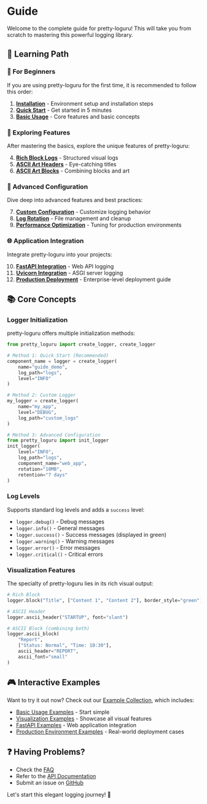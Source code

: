 # Guide

Welcome to the complete guide for pretty-loguru! This will take you from scratch to mastering this powerful logging library.

## 🎯 Learning Path

### 🚀 For Beginners
If you are using pretty-loguru for the first time, it is recommended to follow this order:

1. **[Installation](./installation)** - Environment setup and installation steps
2. **[Quick Start](./quick-start)** - Get started in 5 minutes
3. **[Basic Usage](./basic-usage)** - Core features and basic concepts

### 🎨 Exploring Features
After mastering the basics, explore the unique features of pretty-loguru:

4. **[Rich Block Logs](../features/rich-blocks)** - Structured visual logs
5. **[ASCII Art Headers](../features/ascii-art)** - Eye-catching titles
6. **[ASCII Art Blocks](../features/ascii-blocks)** - Combining blocks and art

### 🔧 Advanced Configuration
Dive deep into advanced features and best practices:

7. **[Custom Configuration](./custom-config)** - Customize logging behavior
8. **[Log Rotation](./log-rotation)** - File management and cleanup
9. **[Performance Optimization](./performance)** - Tuning for production environments

### 🌐 Application Integration
Integrate pretty-loguru into your projects:

10. **[FastAPI Integration](../integrations/fastapi)** - Web API logging
11. **[Uvicorn Integration](../integrations/uvicorn)** - ASGI server logging
12. **[Production Deployment](./production)** - Enterprise-level deployment guide

## 📚 Core Concepts

### Logger Initialization
pretty-loguru offers multiple initialization methods:

```python
from pretty_loguru import create_logger, create_logger

# Method 1: Quick Start (Recommended)
component_name = logger = create_logger(
    name="guide_demo",
    log_path="logs",
    level="INFO"
)

# Method 2: Custom Logger
my_logger = create_logger(
    name="my_app",
    level="DEBUG",
    log_path="custom_logs"
)

# Method 3: Advanced Configuration
from pretty_loguru import init_logger
init_logger(
    level="INFO",
    log_path="logs",
    component_name="web_app",
    rotation="10MB",
    retention="7 days"
)
```

### Log Levels
Supports standard log levels and adds a `success` level:

- `logger.debug()` - Debug messages
- `logger.info()` - General messages  
- `logger.success()` - Success messages (displayed in green)
- `logger.warning()` - Warning messages
- `logger.error()` - Error messages
- `logger.critical()` - Critical errors

### Visualization Features
The specialty of pretty-loguru lies in its rich visual output:

```python
# Rich Block
logger.block("Title", ["Content 1", "Content 2"], border_style="green")

# ASCII Header
logger.ascii_header("STARTUP", font="slant")

# ASCII Block (combining both)
logger.ascii_block(
    "Report",
    ["Status: Normal", "Time: 10:30"],
    ascii_header="REPORT",
    ascii_font="small"
)
```

## 🎮 Interactive Examples

Want to try it out now? Check out our [Example Collection](../examples/), which includes:

- [Basic Usage Examples](../examples/basics/) - Start simple
- [Visualization Examples](../examples/visual/) - Showcase all visual features
- [FastAPI Examples](../examples/fastapi/) - Web application integration
- [Production Environment Examples](../examples/production/) - Real-world deployment cases

## ❓ Having Problems?

- Check the [FAQ](../faq) 
- Refer to the [API Documentation](../api/)
- Submit an issue on [GitHub](https://github.com/JonesHong/pretty-loguru/issues)

Let's start this elegant logging journey! 🚀

